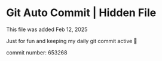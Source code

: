# Git Auto Commit | Hidden File

This file was added Feb 12, 2025

Just for fun and keeping my daily git commit active 🤪

commit number: 653268
